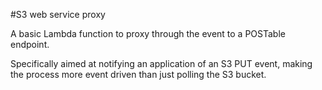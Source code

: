 #S3 web service proxy

A basic Lambda function to proxy through the event to a POSTable endpoint.

Specifically aimed at notifying an application of an S3 PUT event, making the process more event driven than just polling the S3 bucket.
